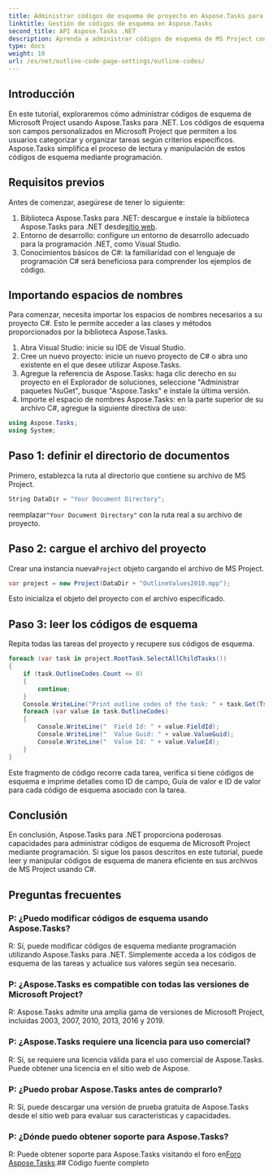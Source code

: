 ```yaml
---
title: Administrar códigos de esquema de proyecto en Aspose.Tasks para .NET
linktitle: Gestión de códigos de esquema en Aspose.Tasks
second_title: API Aspose.Tasks .NET
description: Aprenda a administrar códigos de esquema de MS Project con Aspose.Tasks para .NET. Simplifique la organización del proyecto sin esfuerzo.
type: docs
weight: 10
url: /es/net/outline-code-page-settings/outline-codes/
---
```

## Introducción
En este tutorial, exploraremos cómo administrar códigos de esquema de Microsoft Project usando Aspose.Tasks para .NET. Los códigos de esquema son campos personalizados en Microsoft Project que permiten a los usuarios categorizar y organizar tareas según criterios específicos. Aspose.Tasks simplifica el proceso de lectura y manipulación de estos códigos de esquema mediante programación.
## Requisitos previos
Antes de comenzar, asegúrese de tener lo siguiente:
1.  Biblioteca Aspose.Tasks para .NET: descargue e instale la biblioteca Aspose.Tasks para .NET desde[sitio web](https://releases.aspose.com/tasks/net/).
2. Entorno de desarrollo: configure un entorno de desarrollo adecuado para la programación .NET, como Visual Studio.
3. Conocimientos básicos de C#: la familiaridad con el lenguaje de programación C# será beneficiosa para comprender los ejemplos de código.

## Importando espacios de nombres
Para comenzar, necesita importar los espacios de nombres necesarios a su proyecto C#. Esto le permite acceder a las clases y métodos proporcionados por la biblioteca Aspose.Tasks.
1. Abra Visual Studio: inicie su IDE de Visual Studio.
2. Cree un nuevo proyecto: inicie un nuevo proyecto de C# o abra uno existente en el que desee utilizar Aspose.Tasks.
3. Agregue la referencia de Aspose.Tasks: haga clic derecho en su proyecto en el Explorador de soluciones, seleccione "Administrar paquetes NuGet", busque "Aspose.Tasks" e instale la última versión.
4. Importe el espacio de nombres Aspose.Tasks: en la parte superior de su archivo C#, agregue la siguiente directiva de uso:
```csharp
using Aspose.Tasks;
using System;

```
## Paso 1: definir el directorio de documentos
Primero, establezca la ruta al directorio que contiene su archivo de MS Project.
```csharp
String DataDir = "Your Document Directory";
```
 reemplazar`"Your Document Directory"` con la ruta real a su archivo de proyecto.
## Paso 2: cargue el archivo del proyecto
 Crear una instancia nueva`Project` objeto cargando el archivo de MS Project.
```csharp
var project = new Project(DataDir + "OutlineValues2010.mpp");
```
Esto inicializa el objeto del proyecto con el archivo especificado.
## Paso 3: leer los códigos de esquema
Repita todas las tareas del proyecto y recupere sus códigos de esquema.
```csharp
foreach (var task in project.RootTask.SelectAllChildTasks())
{
    if (task.OutlineCodes.Count <= 0)
    {
        continue;
    }
    Console.WriteLine("Print outline codes of the task: " + task.Get(Tsk.Name));
    foreach (var value in task.OutlineCodes)
    {
        Console.WriteLine("  Field Id: " + value.FieldId);
        Console.WriteLine("  Value Guid: " + value.ValueGuid);
        Console.WriteLine("  Value Id: " + value.ValueId);
    }
}
```
Este fragmento de código recorre cada tarea, verifica si tiene códigos de esquema e imprime detalles como ID de campo, Guía de valor e ID de valor para cada código de esquema asociado con la tarea.

## Conclusión
En conclusión, Aspose.Tasks para .NET proporciona poderosas capacidades para administrar códigos de esquema de Microsoft Project mediante programación. Si sigue los pasos descritos en este tutorial, puede leer y manipular códigos de esquema de manera eficiente en sus archivos de MS Project usando C#.
## Preguntas frecuentes
### P: ¿Puedo modificar códigos de esquema usando Aspose.Tasks?
R: Sí, puede modificar códigos de esquema mediante programación utilizando Aspose.Tasks para .NET. Simplemente acceda a los códigos de esquema de las tareas y actualice sus valores según sea necesario.
### P: ¿Aspose.Tasks es compatible con todas las versiones de Microsoft Project?
R: Aspose.Tasks admite una amplia gama de versiones de Microsoft Project, incluidas 2003, 2007, 2010, 2013, 2016 y 2019.
### P: ¿Aspose.Tasks requiere una licencia para uso comercial?
R: Sí, se requiere una licencia válida para el uso comercial de Aspose.Tasks. Puede obtener una licencia en el sitio web de Aspose.
### P: ¿Puedo probar Aspose.Tasks antes de comprarlo?
R: Sí, puede descargar una versión de prueba gratuita de Aspose.Tasks desde el sitio web para evaluar sus características y capacidades.
### P: ¿Dónde puedo obtener soporte para Aspose.Tasks?
 R: Puede obtener soporte para Aspose.Tasks visitando el foro en[Foro Aspose.Tasks](https://forum.aspose.com/c/tasks/15).## Código fuente completo